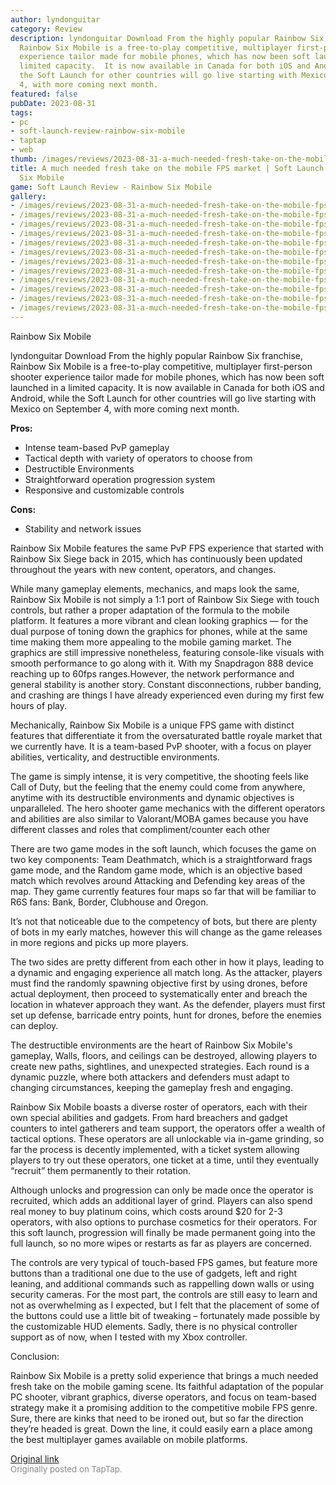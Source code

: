 ```yaml
---
author: lyndonguitar
category: Review
description: lyndonguitar Download From the highly popular Rainbow Six franchise,
  Rainbow Six Mobile is a free-to-play competitive, multiplayer first-person shooter
  experience tailor made for mobile phones, which has now been soft launched in a
  limited capacity.  It is now available in Canada for both iOS and Android, while
  the Soft Launch for other countries will go live starting with Mexico on September
  4, with more coming next month.
featured: false
pubDate: 2023-08-31
tags:
- pc
- soft-launch-review-rainbow-six-mobile
- taptap
- web
thumb: /images/reviews/2023-08-31-a-much-needed-fresh-take-on-the-mobile-fps-market--soft-launch-review---rainbow-six-mobil-0.avif
title: A much needed fresh take on the mobile FPS market | Soft Launch Review - Rainbow
  Six Mobile
game: Soft Launch Review - Rainbow Six Mobile
gallery:
- /images/reviews/2023-08-31-a-much-needed-fresh-take-on-the-mobile-fps-market--soft-launch-review---rainbow-six-mobil-0.avif
- /images/reviews/2023-08-31-a-much-needed-fresh-take-on-the-mobile-fps-market--soft-launch-review---rainbow-six-mobil-1.avif
- /images/reviews/2023-08-31-a-much-needed-fresh-take-on-the-mobile-fps-market--soft-launch-review---rainbow-six-mobil-2.avif
- /images/reviews/2023-08-31-a-much-needed-fresh-take-on-the-mobile-fps-market--soft-launch-review---rainbow-six-mobil-3.avif
- /images/reviews/2023-08-31-a-much-needed-fresh-take-on-the-mobile-fps-market--soft-launch-review---rainbow-six-mobil-4.avif
- /images/reviews/2023-08-31-a-much-needed-fresh-take-on-the-mobile-fps-market--soft-launch-review---rainbow-six-mobil-5.avif
- /images/reviews/2023-08-31-a-much-needed-fresh-take-on-the-mobile-fps-market--soft-launch-review---rainbow-six-mobil-6.avif
- /images/reviews/2023-08-31-a-much-needed-fresh-take-on-the-mobile-fps-market--soft-launch-review---rainbow-six-mobil-7.avif
- /images/reviews/2023-08-31-a-much-needed-fresh-take-on-the-mobile-fps-market--soft-launch-review---rainbow-six-mobil-8.avif
- /images/reviews/2023-08-31-a-much-needed-fresh-take-on-the-mobile-fps-market--soft-launch-review---rainbow-six-mobil-9.avif
- /images/reviews/2023-08-31-a-much-needed-fresh-take-on-the-mobile-fps-market--soft-launch-review---rainbow-six-mobil-10.avif
- /images/reviews/2023-08-31-a-much-needed-fresh-take-on-the-mobile-fps-market--soft-launch-review---rainbow-six-mobil-11.avif
---
```

Rainbow Six Mobile

lyndonguitar
Download
From the highly popular Rainbow Six franchise, Rainbow Six Mobile is a free-to-play competitive, multiplayer first-person shooter experience tailor made for mobile phones, which has now been soft launched in a limited capacity.  It is now available in Canada for both iOS and Android, while the Soft Launch for other countries will go live starting with Mexico on September 4, with more coming next month.


**Pros:**
- Intense team-based PvP gameplay
- Tactical depth with variety of operators to choose from
- Destructible Environments
- Straightforward operation progression system
- Responsive and customizable controls



**Cons:**
- Stability and network issues


Rainbow Six Mobile features the same PvP FPS experience that started with Rainbow Six Siege back in 2015, which has continuously been updated throughout the years with new content, operators, and changes.

While many gameplay elements, mechanics, and maps look the same, Rainbow Six Mobile is not simply a 1:1 port of Rainbow Six Siege with touch controls, but rather a proper adaptation of the formula to the mobile platform. It features a more vibrant and clean looking graphics — for the dual purpose of toning down the graphics for phones, while at the same time making them more appealing to the mobile gaming market. The graphics are still impressive nonetheless, featuring console-like visuals with smooth performance to go along with it. With my Snapdragon 888 device reaching up to 60fps ranges.However, the network performance and general stability is another story. Constant disconnections, rubber banding, and crashing are things I have already experienced even during my first few hours of play.

Mechanically, Rainbow Six Mobile is a unique FPS game with distinct features that differentiate it from the oversaturated battle royale market that we currently have. It is a team-based PvP shooter, with a focus on player abilities, verticality, and destructible environments.

The game is simply intense, it is very competitive, the shooting feels like Call of Duty, but the feeling that the enemy could come from anywhere, anytime with its destructible environments and dynamic objectives is unparalleled. The hero shooter game mechanics with the different operators and abilities are also similar to Valorant/MOBA games because you have different classes and roles that compliment/counter each other

There are two game modes in the soft launch, which focuses the game on two key components: Team Deathmatch, which is a straightforward frags game mode, and the Random game mode, which is an objective based match which revolves around Attacking and Defending key areas of the map. They game currently features four maps so far that will be familiar to R6S fans: Bank, Border, Clubhouse and Oregon.

It’s not that noticeable due to the competency of bots, but there are plenty of bots in my early matches, however this will change as the game releases in more regions and picks up more players.

The two sides are pretty different from each other in how it plays, leading to a dynamic and engaging experience all match long. As the attacker, players must find the randomly spawning objective first by using drones, before actual deployment, then proceed to systematically enter and breach the location in whatever approach they want. As the defender, players must first set up defense, barricade entry points, hunt for drones, before the enemies can deploy.

The destructible environments are the heart of Rainbow Six Mobile's gameplay, Walls, floors, and ceilings can be destroyed, allowing players to create new paths, sightlines, and unexpected strategies. Each round is a dynamic puzzle, where both attackers and defenders must adapt to changing circumstances, keeping the gameplay fresh and engaging.

Rainbow Six Mobile boasts a diverse roster of operators, each with their own special abilities and gadgets. From hard breachers and gadget counters to intel gatherers and team support, the operators offer a wealth of tactical options. These operators are all unlockable via in-game grinding, so far the process is decently implemented, with a ticket system allowing players to try out these operators, one ticket at a time, until they eventually “recruit” them permanently to their rotation.

Although unlocks and progression can only be made once the operator is recruited, which adds an additional layer of grind. Players can also spend real money to buy platinum coins, which costs around $20 for 2-3 operators, with also options to purchase cosmetics for their operators. For this soft launch, progression will finally be made permanent going into the full launch, so no more wipes or restarts as far as players are concerned.

The controls are very typical of touch-based FPS games, but feature more buttons than a traditional one due to the use of gadgets, left and right leaning, and additional commands such as rappelling down walls or using security cameras. For the most part, the controls are still easy to learn and not as overwhelming as I expected, but I felt that the placement of some of the buttons could use a little bit of tweaking – fortunately made possible by the customizable HUD elements. Sadly, there is no physical controller support as of now, when I tested with my Xbox controller.

Conclusion:

Rainbow Six Mobile is a pretty solid experience that brings a much needed fresh take on the mobile gaming scene. Its faithful adaptation of the popular PC shooter, vibrant graphics, diverse operators, and focus on team-based strategy make it a promising addition to the competitive mobile FPS genre. Sure, there are kinks that need to be ironed out, but so far the direction they’re headed is great. Down the line, it could easily earn a place among the best multiplayer games available on mobile platforms.

[Original link](https://www.taptap.io/post/6223508)<br><span style="font-size: 0.95em; color: #888;">Originally posted on TapTap.</span>